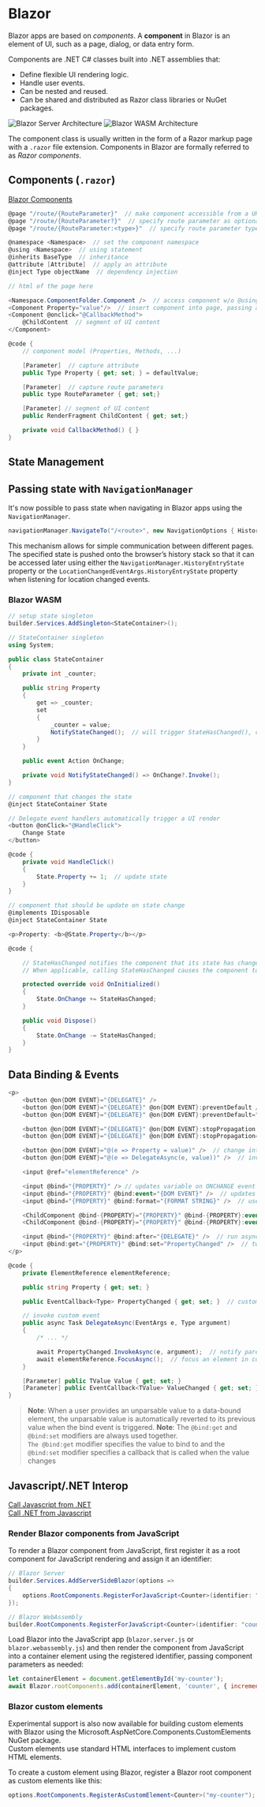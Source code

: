# Blazor

Blazor apps are based on *components*. A **component** in Blazor is an element of UI, such as a page, dialog, or data entry form.

Components are .NET C# classes built into .NET assemblies that:

- Define flexible UI rendering logic.
- Handle user events.
- Can be nested and reused.
- Can be shared and distributed as Razor class libraries or NuGet packages.

![Blazor Server Architecture](../../../img/dotnet_blazor-server.png)
![Blazor WASM Architecture](../../../img/dotnet_blazor-webassembly.png)

The component class is usually written in the form of a Razor markup page with a `.razor` file extension. Components in Blazor are formally referred to as *Razor components*.

## Components (`.razor`)

[Blazor Components](https://docs.microsoft.com/en-us/aspnet/core/blazor/components/)

```cs
@page "/route/{RouteParameter}"  // make component accessible from a URL
@page "/route/{RouteParameter?}"  // specify route parameter as optional
@page "/route/{RouteParameter:<type>}"  // specify route parameter type

@namespace <Namespace>  // set the component namespace
@using <Namespace>  // using statement
@inherits BaseType  // inheritance
@attribute [Attribute]  // apply an attribute
@inject Type objectName  // dependency injection

// html of the page here

<Namespace.ComponentFolder.Component />  // access component w/o @using
<Component Property="value"/>  // insert component into page, passing attributes
<Component @onclick="@CallbackMethod">
    @ChildContent  // segment of UI content
</Component>

@code {
    // component model (Properties, Methods, ...)

    [Parameter]  // capture attribute 
    public Type Property { get; set; } = defaultValue;

    [Parameter]  // capture route parameters
    public type RouteParameter { get; set;}

    [Parameter] // segment of UI content
    public RenderFragment ChildContent { get; set;}

    private void CallbackMethod() { }
}
```

## State Management

## Passing state with `NavigationManager`

It's now possible to pass state when navigating in Blazor apps using the `NavigationManager`.

```cs
navigationManager.NavigateTo("/<route>", new NavigationOptions { HistoryEntryState = value });
```

This mechanism allows for simple communication between different pages. The specified state is pushed onto the browser’s history stack so that it can be accessed later using either the `NavigationManager.HistoryEntryState` property or the `LocationChangedEventArgs.HistoryEntryState` property when listening for location changed events.

### Blazor WASM

```cs
// setup state singleton
builder.Services.AddSingleton<StateContainer>();
```

```cs
// StateContainer singleton
using System;

public class StateContainer
{
    private int _counter;

    public string Property
    {
        get => _counter;
        set
        {
            _counter = value;
            NotifyStateChanged();  // will trigger StateHasChanged(), causing a render 
        }
    }

    public event Action OnChange;

    private void NotifyStateChanged() => OnChange?.Invoke();
}
```

```cs
// component that changes the state
@inject StateContainer State

// Delegate event handlers automatically trigger a UI render
<button @onClick="@HandleClick">
    Change State
</button>

@code {
    private void HandleClick()
    {
        State.Property += 1;  // update state
    }
}
```

```cs
// component that should be update on state change
@implements IDisposable
@inject StateContainer State

<p>Property: <b>@State.Property</b></p>

@code {

    // StateHasChanged notifies the component that its state has changed. 
    // When applicable, calling StateHasChanged causes the component to be rerendered.

    protected override void OnInitialized()
    {
        State.OnChange += StateHasChanged;
    }

    public void Dispose()
    {
        State.OnChange -= StateHasChanged;
    }
}
```

## Data Binding & Events

```cs
<p>
    <button @on{DOM EVENT}="{DELEGATE}" />
    <button @on{DOM EVENT}="{DELEGATE}" @on{DOM EVENT}:preventDefault />  // prevent default action
    <button @on{DOM EVENT}="{DELEGATE}" @on{DOM EVENT}:preventDefault="{CONDITION}" />  // prevent default action if CONDITION is true

    <button @on{DOM EVENT}="{DELEGATE}" @on{DOM EVENT}:stopPropagation />
    <button @on{DOM EVENT}="{DELEGATE}" @on{DOM EVENT}:stopPropagation="{CONDITION}" />  // stop event propagation if CONDITION is true

    <button @on{DOM EVENT}="@(e => Property = value)" />  // change internal state w/ lambda
    <button @on{DOM EVENT}="@(e => DelegateAsync(e, value))" />  // invoke delegate w/ lambda

    <input @ref="elementReference" />

    <input @bind="{PROPERTY}" /> // updates variable on ONCHANGE event (focus loss)
    <input @bind="{PROPERTY}" @bind:event="{DOM EVENT}" />  // updates value on DOM EVENT
    <input @bind="{PROPERTY}" @bind:format="{FORMAT STRING}" />  // use FORMAT STRING to display value

    <ChildComponent @bind-{PROPERTY}="{PROPERTY}" @bind-{PROPERTY}:event="{EVENT}" />  // bind to child component {PROPERTY}
    <ChildComponent @bind-{PROPERTY}="{PROPERTY}" @bind-{PROPERTY}:event="{PROPERTY}Changed" />  // bind to child component {PROPERTY}, listen for custom event

    <input @bind="{PROPERTY}" @bind:after="{DELEGATE}" />  // run async logic after bind event completion
    <input @bind:get="{PROPERTY}" @bind:set="PropertyChanged" />  // two-way data binding
</p>

@code {
    private ElementReference elementReference;

    public string Property { get; set; }

    public EventCallback<Type> PropertyChanged { get; set; }  // custom event {PROPERTY}Changed

    // invoke custom event
    public async Task DelegateAsync(EventArgs e, Type argument)
    {   
        /* ... */

        await PropertyChanged.InvokeAsync(e, argument);  // notify parent bound prop has changed
        await elementReference.FocusAsync();  // focus an element in code
    }

    [Parameter] public TValue Value { get; set; }
    [Parameter] public EventCallback<TValue> ValueChanged { get; set; }
}
```

> **Note**: When a user provides an unparsable value to a data-bound element, the unparsable value is automatically reverted to its previous value when the bind event is triggered.
> **Note**: The `@bind:get` and `@bind:set` modifiers are always used together.  
> `The @bind:get` modifier specifies the value to bind to and the `@bind:set` modifier specifies a callback that is called when the value changes

## Javascript/.NET Interop

[Call Javascript from .NET](https://docs.microsoft.com/en-us/aspnet/core/blazor/call-javascript-from-dotnet)  
[Call .NET from Javascript](https://docs.microsoft.com/en-us/aspnet/core/blazor/call-dotnet-from-javascript)

### Render Blazor components from JavaScript

To render a Blazor component from JavaScript, first register it as a root component for JavaScript rendering and assign it an identifier:

```cs
// Blazor Server
builder.Services.AddServerSideBlazor(options =>
{
    options.RootComponents.RegisterForJavaScript<Counter>(identifier: "counter");
});

// Blazor WebAssembly
builder.RootComponents.RegisterForJavaScript<Counter>(identifier: "counter");
```

Load Blazor into the JavaScript app (`blazor.server.js` or `blazor.webassembly.js`) and then render the component from JavaScript into a container element using the registered identifier, passing component parameters as needed:

```js
let containerElement = document.getElementById('my-counter');
await Blazor.rootComponents.add(containerElement, 'counter', { incrementAmount: 10 });
```

### Blazor custom elements

Experimental support is also now available for building custom elements with Blazor using the Microsoft.AspNetCore.Components.CustomElements NuGet package.  
Custom elements use standard HTML interfaces to implement custom HTML elements.

To create a custom element using Blazor, register a Blazor root component as custom elements like this:

```cs
options.RootComponents.RegisterAsCustomElement<Counter>("my-counter");
```
